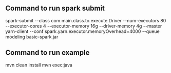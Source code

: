 ## Command to run spark submit ##
spark-submit --class com.main.class.to.execute.Driver --num-executors 80 --executor-cores 4 --executor-memory 16g --driver-memory 4g --master yarn-client --conf spark.yarn.executor.memoryOverhead=4000 --queue modeling basic-spark.jar

## Command to run example ##
mvn clean install
mvn exec:java